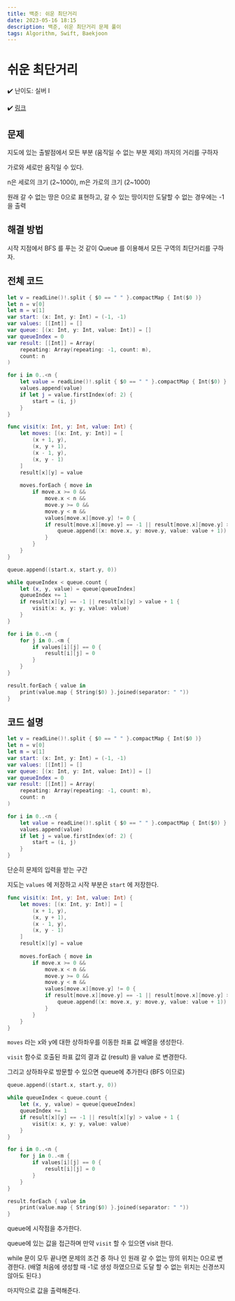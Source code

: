 ```yaml
---
title: 백준: 쉬운 최단거리
date: 2023-05-16 18:15
description: 백준, 쉬운 최단거리 문제 풀이
tags: Algorithm, Swift, Baekjoon
---
```

# 쉬운 최단거리

✔️ 난이도: 실버 I

✔️ [링크](https://www.acmicpc.net/problem/14940)

## 문제
지도에 있는 출발점에서 모든 부분 (움직일 수 없는 부분 제외) 까지의 거리를 구하자

가로와 세로만 움직일 수 있다.

n은 세로의 크기 (2~1000), m은 가로의 크기 (2~1000)

원래 갈 수 없는 땅은 0으로 표현하고, 갈 수 있는 땅이지만 도달할 수 없는 경우에는 -1을 출력


## 해결 방법

시작 지점에서 BFS 를 푸는 것 같이 Queue 를 이용해서 모든 구역의 최단거리를 구하자.

## 전체 코드
```swift
let v = readLine()!.split { $0 == " " }.compactMap { Int($0 )}
let n = v[0]
let m = v[1]
var start: (x: Int, y: Int) = (-1, -1)
var values: [[Int]] = []
var queue: [(x: Int, y: Int, value: Int)] = []
var queueIndex = 0
var result: [[Int]] = Array(
    repeating: Array(repeating: -1, count: m),
    count: n
)

for i in 0..<n {
    let value = readLine()!.split { $0 == " " }.compactMap { Int($0) }
    values.append(value)
    if let j = value.firstIndex(of: 2) {
        start = (i, j)
    }
}

func visit(x: Int, y: Int, value: Int) {
    let moves: [(x: Int, y: Int)] = [
        (x + 1, y),
        (x, y + 1),
        (x - 1, y),
        (x, y - 1)
    ]
    result[x][y] = value
    
    moves.forEach { move in
        if move.x >= 0 &&
            move.x < n &&
            move.y >= 0 &&
            move.y < m &&
            values[move.x][move.y] != 0 {
            if result[move.x][move.y] == -1 || result[move.x][move.y] > value + 1 {
                queue.append((x: move.x, y: move.y, value: value + 1))
            }
        }
    }
}

queue.append((start.x, start.y, 0))

while queueIndex < queue.count {
    let (x, y, value) = queue[queueIndex]
    queueIndex += 1
    if result[x][y] == -1 || result[x][y] > value + 1 {
        visit(x: x, y: y, value: value)
    }
}

for i in 0..<n {
    for j in 0..<m {
        if values[i][j] == 0 {
            result[i][j] = 0
        }
    }
}

result.forEach { value in
    print(value.map { String($0) }.joined(separator: " "))
}
```

## 코드 설명
```swift
let v = readLine()!.split { $0 == " " }.compactMap { Int($0 )}
let n = v[0]
let m = v[1]
var start: (x: Int, y: Int) = (-1, -1)
var values: [[Int]] = []
var queue: [(x: Int, y: Int, value: Int)] = []
var queueIndex = 0
var result: [[Int]] = Array(
    repeating: Array(repeating: -1, count: m),
    count: n
)

for i in 0..<n {
    let value = readLine()!.split { $0 == " " }.compactMap { Int($0) }
    values.append(value)
    if let j = value.firstIndex(of: 2) {
        start = (i, j)
    }
}
```

단순히 문제의 입력을 받는 구간

지도는 `values` 에 저장하고 시작 부분은 `start` 에 저장한다.

```swift
func visit(x: Int, y: Int, value: Int) {
    let moves: [(x: Int, y: Int)] = [
        (x + 1, y),
        (x, y + 1),
        (x - 1, y),
        (x, y - 1)
    ]
    result[x][y] = value
    
    moves.forEach { move in
        if move.x >= 0 &&
            move.x < n &&
            move.y >= 0 &&
            move.y < m &&
            values[move.x][move.y] != 0 {
            if result[move.x][move.y] == -1 || result[move.x][move.y] > value + 1 {
                queue.append((x: move.x, y: move.y, value: value + 1))
            }
        }
    }
}
```

`moves` 라는 x와 y에 대한 상하좌우를 이동한 좌표 값 배열을 생성한다.

`visit` 함수로 호출된 좌표 값의 결과 값 (result) 을 value 로 변경한다.

그리고 상하좌우로 방문할 수 있으면 queue에 추가한다 (BFS 이므로)


```swift
queue.append((start.x, start.y, 0))

while queueIndex < queue.count {
    let (x, y, value) = queue[queueIndex]
    queueIndex += 1
    if result[x][y] == -1 || result[x][y] > value + 1 {
        visit(x: x, y: y, value: value)
    }
}

for i in 0..<n {
    for j in 0..<m {
        if values[i][j] == 0 {
            result[i][j] = 0
        }
    }
}

result.forEach { value in
    print(value.map { String($0) }.joined(separator: " "))
}
```
queue에 시작점을 추가한다.

queue에 있는 값을 접근하며 만약 `visit` 할 수 있으면 visit 한다.

while 문이 모두 끝나면 문제의 조건 중 하나 인 원래 갈 수 없는 땅의 위치는 0으로 변경한다. (배열 처음에 생성할 때 -1로 생성 하였으므로 도달 할 수 없는 위치는 신경쓰지 않아도 된다.)

마지막으로 값을 출력해준다.
